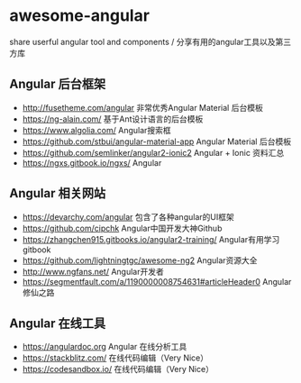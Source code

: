# awesome-angular
share userful angular tool and components / 分享有用的angular工具以及第三方库
## Angular 后台框架
- http://fusetheme.com/angular                                     非常优秀Angular Material 后台模板
- https://ng-alain.com/                                            基于Ant设计语言的后台模板
- https://www.algolia.com/                                         Angular搜索框
- https://github.com/stbui/angular-material-app                    Angular Material 后台模板
- https://github.com/semlinker/angular2-ionic2                     Angular + Ionic 资料汇总
- https://ngxs.gitbook.io/ngxs/   Angular
## Angular 相关网站
- https://devarchy.com/angular                                     包含了各种angular的UI框架
- https://github.com/cipchk                                        Angular中国开发大神Github
- https://zhangchen915.gitbooks.io/angular2-training/              Angular有用学习gitbook
- https://github.com/lightningtgc/awesome-ng2                      Angular资源大全
- http://www.ngfans.net/                                           Angular开发者
- https://segmentfault.com/a/1190000008754631#articleHeader0       Angular修仙之路
## Angular 在线工具
- https://angulardoc.org                                           Angular 在线分析工具
- https://stackblitz.com/                                          在线代码编辑（Very Nice）
- https://codesandbox.io/                                          在线代码编辑（Very Nice）
